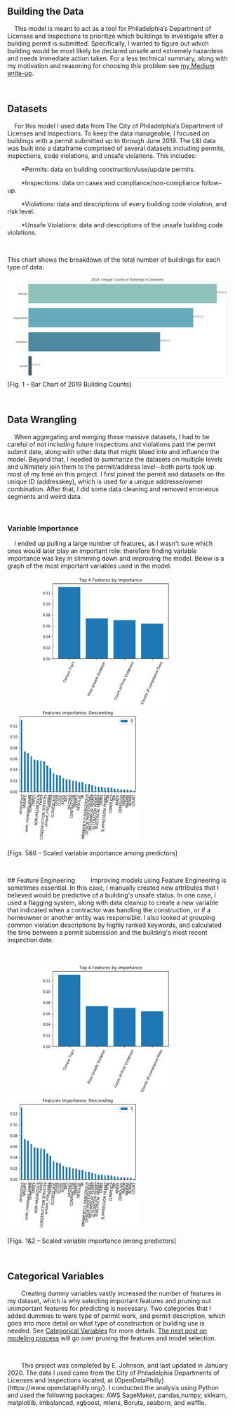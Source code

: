 
## Building the Data
&nbsp;&nbsp;&nbsp;&nbsp;This model is meant to act as a tool for Philadelphia’s Department of Licenses and Inspections to 
prioritize which buildings to investigate after a building permit is submitted. Specifically, I wanted to figure out which 
building would be most likely be declared unsafe and extremely hazardess and needs immediate action taken.  For a less 
technical summary, along with my motivation and reasoning for choosing this problem see
[my Medium write-up](https://medium.com/@_heavenstobetsy/predicting-unsafe-housing-in-philadelphia-with-machine-learning-models-d1a364270a9c).
<p>
 &nbsp;
    </p>
    
## Datasets
&nbsp;&nbsp;&nbsp;&nbsp;For this model I used data from The City of Philadelphia’s Department of Licenses and Inspections. 
To keep the data manageable, I focused on buildings with a permit submitted up to through June 2019. The L&I data was
built into a dataframe comprised of several datasets including permits, inspections, code violations, and unsafe violations. 
This includes:

&nbsp;&nbsp;&nbsp;&nbsp;&nbsp;&nbsp;&nbsp;&nbsp;*Permits: data on building construction/use/update permits. <p>
&nbsp;&nbsp;&nbsp;&nbsp;&nbsp;&nbsp;&nbsp;&nbsp;*Inspections: data on cases and compliance/non-compliance follow-up. <p>
&nbsp;&nbsp;&nbsp;&nbsp;&nbsp;&nbsp;&nbsp;&nbsp;*Violations: data and descriptions of every building code violation, and risk level. <p>
&nbsp;&nbsp;&nbsp;&nbsp;&nbsp;&nbsp;&nbsp;&nbsp;*Unsafe Violations: data and descriptions of the unsafe building code violations. <p>
&nbsp;
&nbsp;
<p>
<p>
This chart shows the breakdown of the total number of buildings for each type of data:
  
![Building Counts](https://github.com/heavenstobetsy/PhillyConstruction/blob/master/Charts/unique_counts.png)
[Fig. 1 – Bar Chart of 2019 Building Counts]
<p>
 &nbsp;
    </p>
    
## Data Wrangling

&nbsp;&nbsp;&nbsp;&nbsp;When aggregating and merging these massive datasets, I had to be careful of not including future inspections and violations past the permit submit date, along with other data that might bleed into and influence the model. Beyond that, I needed to summarize the datasets on multiple levels and ultimately join them to the permit/address level--both parts took up most of my time on this project. I first joined the permit and datasets on the unique ID (addresskey), which is used for a unique addresse/owner combination. After that, I did some data cleaning and removed erroneous segments and weird data.
<p>
 &nbsp;
    </p>
    
### Variable Importance 
&nbsp;&nbsp;&nbsp;&nbsp;I ended up pulling a large number of features, as I wasn't sure which ones would later play an important role: therefore finding variable importance was key in slimming down and improving the model.  Below is a graph of the most important variables used in the model.
<p>
<p float="center">&nbsp;&nbsp;&nbsp;&nbsp;&nbsp;&nbsp;&nbsp;&nbsp;&nbsp;&nbsp;&nbsp;&nbsp;&nbsp;&nbsp;&nbsp;&nbsp;&nbsp;&nbsp;
  <img src="https://github.com/heavenstobetsy/PhillyConstruction/blob/master/Charts/feature_importsance.png" width="300" />
  <img src="https://github.com/heavenstobetsy/PhillyConstruction/blob/master/Charts/most_feature_importanes.png" width="300" /> 
	<p>
[Figs. 5&6 – Scaled variable importance among predictors]
</p>
<p>
 &nbsp;
    </p>
## Feature Engineering
&nbsp;&nbsp;&nbsp;&nbsp;&nbsp;&nbsp;&nbsp;&nbsp;Improving models using Feature Engineering is sometimes essential. In this case, I manually created new attributes that I believed would be predictive of a building's unsafe status.  In one case, I used a flagging system, along with data cleanup to create a new variable that indicated when a contractor was handling the construction, or if a homeowner or another entity was responsible.  I also looked at grouping common violation descriptions by highly ranked keywords, and calculated the time between a permit submission and the building's most recent inspection date.



<p>
 &nbsp;
    </p>
    
    
<p float="center">&nbsp;&nbsp;&nbsp;&nbsp;&nbsp;&nbsp;&nbsp;&nbsp;&nbsp;&nbsp;&nbsp;&nbsp;&nbsp;&nbsp;&nbsp;&nbsp;&nbsp;&nbsp;
  <img src="https://github.com/heavenstobetsy/PhillyConstruction/blob/master/Charts/feature_importsance.png" width="300" />
  <img src="https://github.com/heavenstobetsy/PhillyConstruction/blob/master/Charts/most_feature_importanes.png" width="300" /> 
	<p>
[Figs. 1&2 – Scaled variable importance among predictors]
	

<p>
 &nbsp;
    </p>
    
## Categorical Variables

&nbsp;&nbsp;&nbsp;&nbsp;&nbsp;&nbsp;&nbsp;&nbsp;Creating dummy variables vastly increased the number of features in my dataset, which is why selecting important
features and pruning out unimportant features for predicting is necessary.  Two categories that I added dummies to were type of permit work, and permit description, which goes into more detail on what type of construction or building use is needed.  See 
[Categorical Variables](https://gist.github.com/heavenstobetsy/38b48eda46dab9a134b730ebdec7d6c6) for more details.  [The next post on modeling process](https://github.com/heavenstobetsy/PhillyConstruction/blob/master/data%20model.md) will go over pruning the features and model selection.
<p>
<p>
<p>
<p>
<p>
<p>
&nbsp;
&nbsp;
&nbsp;
&nbsp;
&nbsp;
  </p>
&nbsp;&nbsp;&nbsp;&nbsp;&nbsp;&nbsp;&nbsp;&nbsp;This project was completed by E. Johnson, and last updated in January 2020. The data I used came from the 
City of Philadelphia Departments of Licenses and Inspections located, at [OpenDataPhilly](https://www.opendataphilly.org/). I conducted the analysis using 
Python and used the following packages: AWS SageMaker, pandas,numpy, sklearn, matplotlib, imbalanced, xgboost, mlens, Boruta, seaborn, and waffle.
